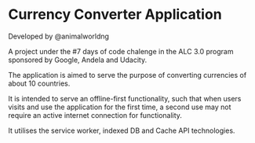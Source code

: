 # Currency Converter Application

Developed by @animalworldng

A project under the #7 days of code chalenge in the ALC 3.0 program sponsored by Google, Andela and Udacity.



The application is aimed to serve the purpose of converting currencies of about 10 countries.

It is intended to serve an offline-first functionality, such that when users visits and use the application for the first time, a second use may not require an active internet connection for functionality.

It utilises the service worker, indexed DB and Cache API technologies.
